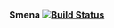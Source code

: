 ### Smena [![Build Status](https://travis-ci.org/RocketStormNet/smena_project.svg?branch=blabla)](https://travis-ci.org/RocketStormNet/smena_project)
